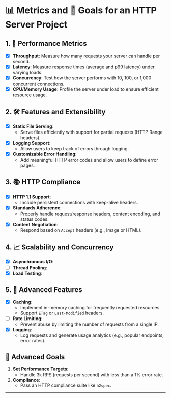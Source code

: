 # 📊 Metrics and 🎯 Goals for an HTTP Server Project

## 1. 🚀 Performance Metrics

- [x] **Throughput**: Measure how many requests your server can handle per second.
- [x] **Latency**: Measure response times (average and p99 latency) under varying loads.
- [x] **Concurrency**: Test how the server performs with 10, 100, or 1,000 concurrent connections.
- [x] **CPU/Memory Usage**: Profile the server under load to ensure efficient resource usage.

## 2. 🛠️ Features and Extensibility

- [x] **Static File Serving**:
  - Serve files efficiently with support for partial requests (HTTP Range headers).
- [x] **Logging Support**:
  - Allow users to keep track of errors through logging.
- [x] **Customizable Error Handling**:
  - Add meaningful HTTP error codes and allow users to define error pages.

## 3. 📚 HTTP Compliance

- [x] **HTTP 1.1 Support**:
  - Include persistent connections with keep-alive headers.
- [x] **Standards Adherence**:
  - Properly handle request/response headers, content encoding, and status codes.
- [x] **Content Negotiation**:
  - Respond based on `Accept` headers (e.g., Image or HTML).

## 4. 📈 Scalability and Concurrency

- [x] **Asynchronous I/O**:
- [ ] **Thread Pooling**:
- [x] **Load Testing**:

## 5. 🔧 Advanced Features

- [x] **Caching**:
  - Implement in-memory caching for frequently requested resources.
  - Support `ETag` or `Last-Modified` headers.
- [ ] **Rate Limiting**:
  - Prevent abuse by limiting the number of requests from a single IP.
- [x] **Logging**:
  - Log requests and generate usage analytics (e.g., popular endpoints, error rates).

## 🎯 Advanced Goals

1. **Set Performance Targets**:
   - Handle 3k RPS (requests per second) with less than a 1% error rate.
2. **Compliance**:
   - Pass an HTTP compliance suite like `h2spec`.

---
